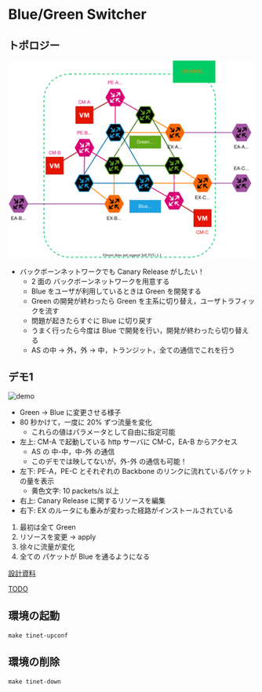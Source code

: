 # Blue/Green Switcher
## トポロジー
![topo](./memo/topo.svg)
- バックボーンネットワークでも Canary Release がしたい！
    - 2 面の バックボーンネットワークを用意する
    - Blue をユーザが利用しているときは Green を開発する
    - Green の開発が終わったら Green を主系に切り替え，ユーザトラフィックを流す
    - 問題が起きたらすぐに Blue に切り戻す
    - うまく行ったら今度は Blue で開発を行い，開発が終わったら切り替える
    - AS の中 → 外，外 → 中，トランジット，全ての通信でこれを行う


## デモ1
![demo](memo/demo-v3-2.gif)
- Green → Blue に変更させる様子
- 80 秒かけて，一度に 20% ずつ流量を変化
  - これらの値はパラメータとして自由に指定可能
- 左上: CM-A で起動している http サーバに CM-C，EA-B からアクセス
  - AS の 中-中，中-外 の通信
  - このデモでは映してないが，外-外 の通信も可能！
- 左下: PE-A，PE-C とそれぞれの Backbone のリンクに流れているパケットの量を表示
  - 黄色文字: 10 packets/s 以上
- 右上: Canary Release に関するリソースを編集
- 右下: EX のルータにも重みが変わった経路がインストールされている

1. 最初は全て Green
2. リソースを変更 → apply
3. 徐々に流量が変化
4. 全ての パケットが Blue を通るようになる




[設計資料](./memo/design.md)

[TODO](./memo/todo.md)

## 環境の起動
`make tinet-upconf`

## 環境の削除
`make tinet-down`